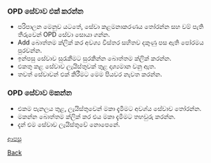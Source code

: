 ### OPD සේවාව එක් කරන්න
* පරිපාලන මෙනුව යටතේ, සේවා කළමනාකරණය තෝරන්න සහ වම් පැති තීරුවෙන් OPD සේවා සොයා ගන්න.
* Add බොත්තම ක්ලික් කර අවශ්‍ය විස්තර සහිතව දකුණු පස ඇති පෝරමය පුරවන්න.
* ඉන්පසු සේවාව සුරැකීමට සුරකින්න බොත්තම ක්ලික් කරන්න.
* එකතු කළ සේවාව ලැයිස්තුවක් තුළ දෘශ්‍යමාන වනු ඇත.
* තවත් සේවාවන් එක් කිරීමට මෙම පියවර නැවත කරන්න.

### OPD සේවාව මකන්න
* එකම පැනලය තුළ, ලැයිස්තුවෙන් මකා දැමීමට අවශ්ය සේවාව තෝරන්න.
* මකන්න බොත්තම ක්ලික් කර එය මකා දැමීමට තහවුරු කරන්න.
* දැන් එම සේවාව ලැයිස්තුවේ නොපෙනේ.

[ආපසු](https://github.com/hmislk/hmis/wiki/%E0%B7%83%E0%B7%9A%E0%B7%80%E0%B7%8F-%E0%B6%9A%E0%B7%85%E0%B6%B8%E0%B6%B1%E0%B7%8F%E0%B6%9A%E0%B6%BB%E0%B6%AB%E0%B6%BA)

[Back](https://github.com/hmislk/hmis/wiki)
